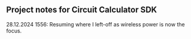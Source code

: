 ## Project notes for Circuit Calculator SDK

28.12.2024
    1556: Resuming where I left-off as wireless power is now the focus.
    